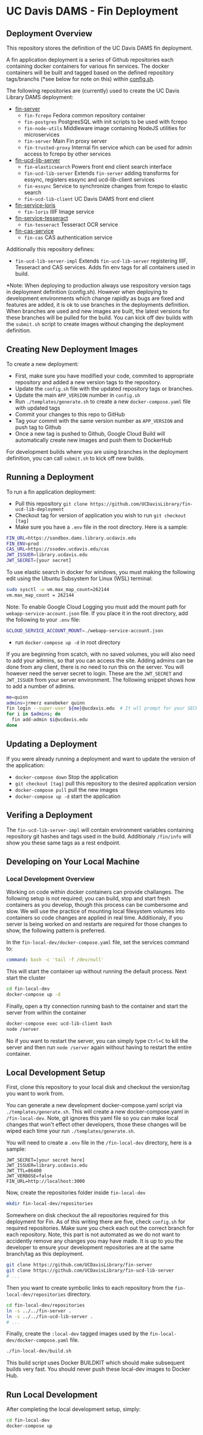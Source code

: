 # UC Davis DAMS - Fin Deployment

## Deployment Overview

This repository stores the definition of the UC Davis DAMS fin deployment.

A fin application deployment is a series of Github repositories each containing docker containers for various fin services.  The docker containers will be built and tagged based on the defined repository tags/branchs (*see below for note on this) within [config.sh](./config.sh).

The following repositories are (currently) used to create the UC Davis Library DAMS deployment:

- [fin-server](https://github.com/UCDavisLibrary/fin-server)
  - `fin-fcrepo` Fedora common repository container
  - `fin-postgres` PostgresSQL with init scripts to be used with fcrepo
  - `fin-node-utils` Middleware image containing NodeJS utilities for microservices
  - `fin-server` Main Fin proxy server
  - `fin-trusted-proxy` Internal fin service which can be used for admin access to fcrepo by other services
- [fin-ucd-lib-server](https://github.com/UCDavisLibrary/fin-ucd-lib-server)
  - `fin-elasticsearch` Powers front end client search interface
  - `fin-ucd-lib-server` Extends `fin-server` adding transforms for essync, registers essync and ucd-lib-client services
  - `fin-essync` Service to synchronize changes from fcrepo to elastic search
  - `fin-ucd-lib-client` UC Davis DAMS front end client
- [fin-service-loris](https://github.com/UCDavisLibrary/fin-service-loris)
  - `fin-loris` IIIF Image service
- [fin-service-tesseract](https://github.com/UCDavisLibrary/fin-service-tesseract)
  - `fin-tesseract` Tesseract OCR service
- [fin-cas-service](https://github.com/UCDavisLibrary/fin-service-tesseract)
  - `fin-cas` CAS authentication service

Additionally this repository defines:

- `fin-ucd-lib-server-impl` Extends `fin-ucd-lib-server` registering IIIF, Tesseract and CAS services.  Adds fin env tags for all containers used in build.

*Note: When deploying to production always use respository version tags in deployment definition (config.sh).  However when deploying to development environments which change rapidly as bugs are fixed and features are added, it is ok to use branches in the deployments definition.  When branches are used and new images are built, the latest versions for these branches will be pulled for the build.  You can kick off dev builds with the ```submit.sh``` script to create images without changing the deployment definition.

## Creating New Deployment Images

To create a new deployment:

- First, make sure you have modified your code, commited to appropriate repository and added a new version tags to the repository.
- Update the ```config.sh``` file with the updated repository tags or branches.
- Update the main ```APP_VERSION``` number in ```config.sh```
- Run ```./templates/generate.sh``` to create a new ```docker-compose.yaml``` file with updated tags
- Commit your changes to this repo to GitHub
- Tag your commit with the same version number as `APP_VERSION` and push tag to Github
- Once a new tag is pushed to Github, Google Cloud Build will automatically create new images and push them to DockerHub

For development builds where you are using branches in the deployment definition, you can call ```submit.sh``` to kick off new builds.

## Running a Deployment

To run a fin application deployment:

- Pull this repository ```git clone https://github.com/UCDavisLibrary/fin-ucd-lib-deployment```
- Checkout tag for version of application you wish to run ```git checkout [tag]```
- Make sure you have a `.env` file in the root directory.  Here is a sample:

```bash
FIN_URL=https://sandbox.dams.library.ucdavis.edu
FIN_ENV=prod
CAS_URL=https://ssodev.ucdavis.edu/cas
JWT_ISSUER=library.ucdavis.edu
JWT_SECRET=[your secret]
```

To use elastic search in docker for windows, you must making the following edit using the Ubuntu Subsystem for Linux (WSL) terminal:

```bash
sudo sysctl -w vm.max_map_count=262144
vm.max_map_count = 262144
```

Note: To enable Google Cloud Logging you must add the mount path for `webapp-service-account.json` file.  If you place it in the root directory, add the following to your `.env` file:

```bash
GCLOUD_SERVICE_ACCOUNT_MOUNT=./webapp-service-account.json
```

- run ```docker-compose up -d``` in root directory

If you are beginning from scatch, with no saved volumes, you will also need to add your admins, so that you can access the site.  Adding admins can be done from any client, there is no need to run this on the server.  You will however need the server secret to login.  These are the `JWT_SECRET` and `JWT_ISSUER` from your server environment.  The following snippet shows how to add a number of admins.

```bash
me=quinn
admins=jrmerz eanebeker quinn
fin login --super-user ${me}@ucdavis.edu  # It wll prompt for your SECRET and ISSUER
for i in $admins; do
  fin add-admin $i@ucdavis.edu
done
```

## Updating a Deployment

If you were already running a deployment and want to update the version of the application:

- ```docker-compose down``` Stop the application
- ```git checkout [tag]``` pull this repository to the desired application version
- ```docker-compose pull``` pull the new images
- ```docker-compose up -d``` start the application

## Verifing a Deployment

The ```fin-ucd-lib-server-impl``` will contain environment variables containing repository git hashes and tags used in the build.  Additionaly ```/fin/info``` will show you these same tags as a rest endpoint.

## Developing on Your Local Machine

### Local Development Overview

Working on code within docker containers can provide challanges.  The following setup is not required; you can build, stop and start fresh containers as you develop, though this process can be cumbersome and slow.  We will use the practice of mounting local filesystem volumes into containers so code changes are applied in real time.  Additionaly, if you server is being worked on and restarts are required for those changes to show, the following pattern is preferred. 

In the `fin-local-dev/docker-compose.yaml` file, set the services command to:

```yaml
command: bash -c 'tail -f /dev/null'
```

This will start the container up without running the default process.  Next start the cluster

```bash
cd fin-local-dev
docker-compose up -d
```

Finally, open a tty connection running bash to the container and start the server from within the container

```bash
docker-compose exec ucd-lib-client bash
node /server
```

No if you want to restart the server, you can simply type `Ctrl+C` to kill the server and then run `node /server` again without having to restart the entire container.

## Local Development Setup

First, clone this repository to your local disk and checkout the version/tag you want to work from.

You can generate a new development docker-compose.yaml script via `./templates/generate.sh`.  This will create a new docker-compose.yaml in `/fin-local-dev`.  Note, git ignores this yaml file so you can make local changes that won't effect other developers, those these changes will be wiped each time your run `./templates/generate.sh`.

You will need to create a `.env` file in the `/fin-local-dev` directory, here is a sample:

```.env
JWT_SECRET=[your secret here]
JWT_ISSUER=library.ucdavis.edu
JWT_TTL=86400
JWT_VERBOSE=false
FIN_URL=http://localhost:3000
```

Now, create the repositories folder inside `fin-local-dev`

```bash
mkdir fin-local-dev/repositories
```

Somewhere on disk checkout the all repositories required for this deployment for Fin.  As of this writing there are five, check `config.sh` for required repositories.  Make sure you check each out the correct branch for each repository.  Note, this part is not automated as we do not want to accidently remove any changes you may have made.  It is up to you the developer to ensure your development repositories are at the same branch/tag as this deployment.

```bash
git clone https://github.com/UCDavisLibrary/fin-server
git clone https://github.com/UCDavisLibrary/fin-ucd-lib-server
# ...
```

Then you want to create symbolic links to each repository from the `fin-local-dev/repositories` directory.

```bash
cd fin-local-dev/repositories
ln -s ../../fin-server .
ln -s ../../fin-ucd-lib-server .
# ...
```

Finally, create the `:local-dev` tagged images used by the `fin-local-dev/docker-compose.yaml` file.

```bash
./fin-local-dev/build.sh
```

This build script uses Docker BUILDKIT which should make subsequent builds very fast.  You should never push these local-dev images to Docker Hub.

## Run Local Development

After completing the local development setup, simply:

```bash
cd fin-local-dev
docker-compose up
```
